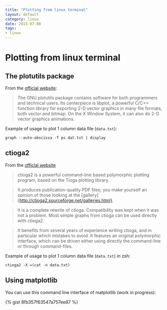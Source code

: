```yaml
---
title: "Plotting from linux terminal"
layout: default
category: linux
date: 2015-07-08
tags:
- linux
---
```


# Plotting from linux terminal

## The plotutils package

From the [official website](http://www.gnu.org/software/plotutils/):

> The GNU plotutils package contains software for both programmers and technical users. Its centerpiece is libplot, a powerful C/C++ function library for exporting 2-D vector graphics in many file formats, both vector and bitmap. On the X Window System, it can also do 2-D vector graphics animations.

Example of usage to plot 1 column data file (`data.txt`):

    graph --auto-abscissa -T ps dat.txt | display

## ctioga2

From the [official website](http://ctioga2.sourceforge.net/index.html)

> ctioga2 is a powerful command-line based polymorphic plotting program, based on the Tioga plotting library.

> It produces publication-quality PDF files; you make yourself an opinion of those looking at the [gallery]{http://ctioga2.sourceforge.net/galleries.html}.

> It is a complete rewrite of ctioga. Compatibility was kept when it was not a problem. Most simple graphs from ctioga can be used directly with ctioga2.

> It benefits from several years of experience writing ctioga, and in particular which mistakes to avoid. It features an original polymorphic interface, which can be driven either using directly the command-line or through command-files.

Example of usage to plot 1 column data file (`data.txt`) in zsh:

    ctioga2 -X =(cat -n data.txt)

## Using matplotlib

You can use this command line interface of matplotlib (work in progress):

{% gist 8fb357f63547a757ee87 %}
